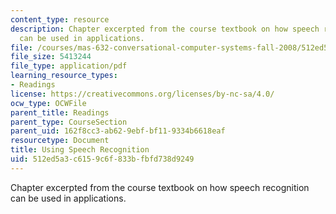 ```yaml
---
content_type: resource
description: Chapter excerpted from the course textbook on how speech recognition
  can be used in applications.
file: /courses/mas-632-conversational-computer-systems-fall-2008/512ed5a3c6159c6f833bfbfd738d9249_schmandt_ch8.pdf
file_size: 5413244
file_type: application/pdf
learning_resource_types:
- Readings
license: https://creativecommons.org/licenses/by-nc-sa/4.0/
ocw_type: OCWFile
parent_title: Readings
parent_type: CourseSection
parent_uid: 162f8cc3-ab62-9ebf-bf11-9334b6618eaf
resourcetype: Document
title: Using Speech Recognition
uid: 512ed5a3-c615-9c6f-833b-fbfd738d9249
---
```

Chapter excerpted from the course textbook on how speech recognition can be used in applications.